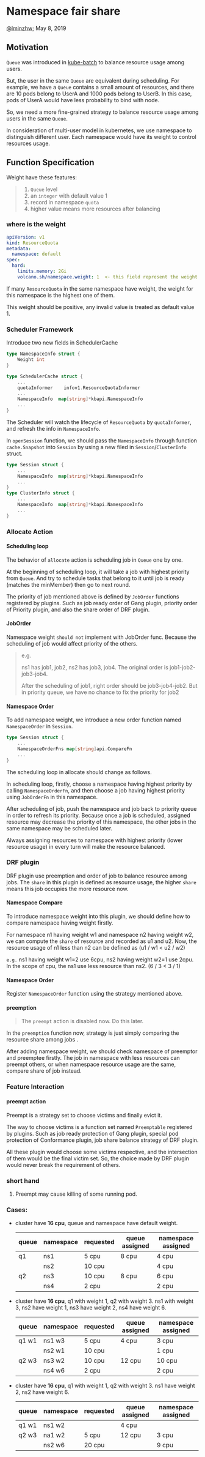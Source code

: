 # Namespace fair share

[@lminzhw](http://github.com/lminzhw); May 8, 2019

## Motivation

`Queue` was introduced in [kube-batch](http://github.com/kubernetes-sigs/kube-batch) to balance resource usage among users.

But, the user in the same `Queue` are equivalent during scheduling. For example, we have a `Queue` contains a small amount of resources, and there are 10 pods belong to UserA and 1000 pods belong to UserB. In this case, pods of UserA would have less probability to bind with node.

So, we need a more fine-grained strategy to balance resource usage among users in the same `Queue`.

In consideration of multi-user model in kubernetes, we use namespace to distinguish different user. Each namespace would have its weight to control resources usage.

## Function Specification

Weight have these features:
> 1. `Queue` level
> 2. an `integer` with default value 1
> 3. record in namespace `quota`
> 4. higher value means more resources after balancing

### where is the weight

```yaml
apiVersion: v1
kind: ResourceQuota
metadata:
  namespace: default
spec:
  hard:
    limits.memory: 2Gi
    volcano.sh/namespace.weight: 1  <- this field represent the weight of this namespace
```

If many `ResourceQuota` in the same namespace have weight, the weight for this namespace is the highest one of them.

This weight should be positive, any invalid value is treated as default value 1.

### Scheduler Framework

Introduce two new fields in SchedulerCache

```go
type NamespaceInfo struct {
    Weight int
}

type SchedulerCache struct {
    ...
    quotaInformer    infov1.ResourceQuotaInformer
    ...
    NamespaceInfo  map[string]*kbapi.NamespaceInfo
    ...
}
```

The Scheduler will watch the lifecycle of `ResourceQuota` by `quotaInformer`, and refresh the info in `NamespaceInfo`.

In `openSession` function, we should pass the `NamespaceInfo` through function `cache.Snapshot` into `Session` by using a new filed in `Session`/`ClusterInfo` struct.

```go
type Session struct {
    ...
    NamespaceInfo  map[string]*kbapi.NamespaceInfo
    ...
}
type ClusterInfo struct {
    ...
    NamespaceInfo  map[string]*kbapi.NamespaceInfo
    ...
}
```

### Allocate Action

#### Scheduling loop

The behavior of `allocate` action is scheduling job in `Queue` one by one.

At the beginning of scheduling loop, it will take a job with highest priority from `Queue`. And try to schedule tasks that belong to it until job is ready (matches the minMember) then go to next round. 

The priority of job mentioned above is defined by `JobOrder` functions registered by plugins. Such as job ready order of Gang plugin, priority order of Priority plugin, and also the share order of DRF plugin.

#### JobOrder

Namespace weight `should not` implement with JobOrder func. Because the scheduling of job would affect priority of the others.

> e.g.
>
> ns1 has job1, job2, ns2 has job3, job4. The original order is job1-job2-job3-job4.
> 
> After the scheduling of job1, right order should be job3-job4-job2. But in priority queue, we have no chance to fix the priority for job2

#### Namespace Order

To add namespace weight, we introduce a new order function named `NamespaceOrder` in `Session`.

```go
type Session struct {
    ...
    NamespaceOrderFns map[string]api.CompareFn
    ...
}
```

The scheduling loop in allocate should change as follows.

In scheduling loop, firstly, choose a namespace having highest priority by calling `NamespaceOrderFn`, and then choose a job having highest priority using `JobOrderFn` in this namespace.

After scheduling of job, push the namespace and job back to priority queue in order to refresh its priority. Because once a job is scheduled, assigned resource may decrease the priority of this namespace, the other jobs in the same namespace may be scheduled later.

Always assigning resources to namespace with highest priority (lower resource usage) in every turn will make the resource balanced.

### DRF plugin

DRF plugin use preemption and order of job to balance resource among jobs. The `share` in this plugin is defined as resource usage, the higher `share` means this job occupies the more resource now.

#### Namespace Compare

To introduce namespace weight into this plugin, we should define how to compare namespace having weight firstly.

For namespace n1 having weight w1 and namespace n2 having weight w2, we can compute the `share` of resource and recorded as u1 and u2. Now, the resource usage of n1 less than n2 can be defined as (u1 / w1 < u2 / w2)

`e.g.` ns1 having weight w1=2 use 6cpu, ns2 having weight w2=1 use 2cpu. In the scope of cpu, the ns1 use less resource than ns2. (6 / 3 < 3 / 1)

#### Namespace Order

Register `NamespaceOrder` function using the strategy mentioned above.

#### preemption

> The `preempt` action is disabled now. Do this later.

In the `preemption` function now, strategy is just simply comparing the resource share among jobs .

After adding namespace weight, we should check namespace of preemptor and preemptee firstly. The job in namespace with less resources can preempt others, or when namespace resource usage are the same, compare share of job instead.

### Feature Interaction

#### preempt action

Preempt is a strategy set to choose victims and finally evict it.

The way to choose victims is a function set named `Preemptable` registered by plugins. Such as job ready protection of Gang plugin, special pod protection of Conformance plugin, job share balance strategy of DRF plugin.

All these plugin would choose some victims respective, and the intersection of them would be the final victim set. So, the choice made by DRF plugin would never break the requirement of others.

### short hand

1. Preempt may cause killing of some running pod.

### Cases:

- cluster have __16 cpu__, queue and namespace have default weight.

    | queue | namespace | requested | queue assigned | namespace assigned |
    | ----- | --------- | --------- | -------------- | ------------------ |
    | q1    | ns1       | 5 cpu     | 8 cpu          | 4 cpu              |
    |       | ns2       | 10 cpu    |                | 4 cpu              |
    | q2    | ns3       | 10 cpu    | 8 cpu          | 6 cpu              |
    |       | ns4       | 2 cpu     |                | 2 cpu              |

- cluster have __16 cpu__, q1 with weight 1, q2 with weight 3. ns1 with weight 3, ns2 have weight 1, ns3 have weight 2, ns4 have weight 6.

    | queue | namespace | requested | queue assigned | namespace assigned |
    | ----- | --------- | --------- | -------------- | ------------------ |
    | q1 w1 | ns1 w3    | 5 cpu     | 4 cpu          | 3 cpu              |
    |       | ns2 w1    | 10 cpu    |                | 1 cpu              |
    | q2 w3 | ns3 w2    | 10 cpu    | 12 cpu         | 10 cpu             |
    |       | ns4 w6    | 2 cpu     |                | 2 cpu              |

- cluster have __16 cpu__, q1 with weight 1, q2 with weight 3. ns1 have weight 2, ns2 have weight 6.

    | queue | namespace | requested | queue assigned | namespace assigned |
    | ----- | --------- | --------- | -------------- | ------------------ |
    | q1 w1 | ns1 w2    |           | 4 cpu          |                    |
    | q2 w3 | na1 w2    | 5 cpu     | 12 cpu         | 3 cpu              |
    |       | ns2 w6    | 20 cpu    |                | 9 cpu              |